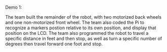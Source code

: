Demo 1:

The team built the remainder of the robot, with two motorized back wheels and one non-motorized front wheel. The team also coded the Pi to recognize a markers postion relative 
to its own position, and display that position on the LCD. The team also programmed the robot to travel a specific distance in feet and then stop, as well as turn a specific 
number of degrees then travel forward one foot and stop.
